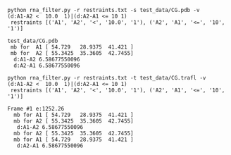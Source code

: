     python rna_filter.py -r restraints.txt -s test_data/CG.pdb -v
    (d:A1-A2 <  10.0  1)|(d:A2-A1 <= 10 1)
     restraints [('A1', 'A2', '<', '10.0', '1'), ('A2', 'A1', '<=', '10', '1')]

    test_data/CG.pdb
     mb for  A1 [ 54.729   28.9375  41.421 ]
     mb for  A2 [ 55.3425  35.3605  42.7455]
      d:A1-A2 6.58677550096
      d:A2-A1 6.58677550096

    python rna_filter.py -r restraints.txt -t test_data/CG.trafl -v
    (d:A1-A2 <  10.0  1)|(d:A2-A1 <= 10 1)
     restraints [('A1', 'A2', '<', '10.0', '1'), ('A2', 'A1', '<=', '10', '1')]

    Frame #1 e:1252.26
      mb for A1 [ 54.729   28.9375  41.421 ]
      mb for A2 [ 55.3425  35.3605  42.7455]
       d:A1-A2 6.58677550096
      mb for A2 [ 55.3425  35.3605  42.7455]
      mb for A1 [ 54.729   28.9375  41.421 ]
       d:A2-A1 6.58677550096
